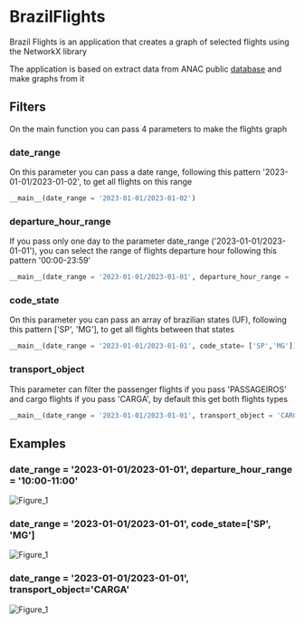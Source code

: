 # BrazilFlights

Brazil Flights is an application that creates a graph of selected flights using the NetworkX library

The application is based on extract data from ANAC public [database](https://www.anac.gov.br/acesso-a-informacao/dados-abertos/areas-de-atuacao/voos-e-operacoes-aereas/registro-de-servicos-aereos/49-registro-de-servicos-aereos) and make graphs from it

## Filters

On the main function you can pass 4 parameters to make the flights graph

### date_range

On this parameter you can pass a date range, following this pattern '2023-01-01/2023-01-02', to get all flights on this range

```python
__main__(date_range = '2023-01-01/2023-01-02')
```

### departure_hour_range

If you pass only one day to the parameter date_range ('2023-01-01/2023-01-01'), you can select the range of flights departure hour following this pattern '00:00-23:59'

```python
__main__(date_range = '2023-01-01/2023-01-01', departure_hour_range = '10:00-11:00')
```

### code_state

On this parameter you can pass an array of brazilian states (UF), following this pattern ['SP', 'MG'], to get all flights between that states

```python
__main__(date_range = '2023-01-01/2023-01-01', code_state= ['SP','MG'])
```

### transport_object

This parameter can filter the passenger flights if you pass 'PASSAGEIROS' and cargo flights if you pass 'CARGA', by default this get both flights types

```python
__main__(date_range = '2023-01-01/2023-01-01', transport_object = 'CARGA')
```

## Examples

### date_range = '2023-01-01/2023-01-01', departure_hour_range = '10:00-11:00'

![Figure_1](https://user-images.githubusercontent.com/55093266/231880913-13162aae-f9f7-483a-8b48-b30f3a715e67.png)

### date_range = '2023-01-01/2023-01-01', code_state=['SP', 'MG']

![Figure_1](https://user-images.githubusercontent.com/55093266/231881745-b380f01d-190c-4e13-bf78-03adf48c55c9.png)

### date_range = '2023-01-01/2023-01-01', transport_object='CARGA'

![Figure_1](https://user-images.githubusercontent.com/55093266/231882059-16098388-6198-4b43-9a5a-70f0a25dc58b.png)

